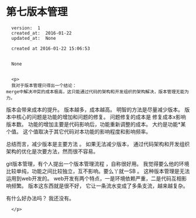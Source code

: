 
  # 第七版本管理

      version:  1
      created_at:  2016-01-22
      updated_at:  None

      created at 2016-01-22 15:06:53 


      None


      <p>
      我对于版本管理只得出一个结论： 
	merge中解决冲突的成本极高，这只能通过代码的架构和开发组织的架构解决，版本管理无能为力。

版本会带来成本的提升。 版本越多，成本越高。 明智的方法是尽量减少版本。
版本中核心的问题是功能的增加和问题的修复。
问题修复的成本是 修复成本x影响版本数。
功能的增加主要是代码影响后，功能重新调整的成本。 大约是功能*某个值。 
这个值取决于其它代码对本功能的影响程度和影响频率。

总结而言，减少版本是主要方法 。
如果无法减少版本， 通过代码架构和开发组织架构的优化是次要方法，然而很不容易。

git版本管理，有个人提出一个版本管理流程 ，自称很好用。 
我觉得要么他的环境比较单纯，功能之间比较独立，互不影响。要么丫就一SB 。
这种版本管理是无法运用到web开发的。 
web开发有两个特点，一是环境依赖严重，二是代码互相影响频繁。 
版本这东西就是很不好， 它让一条流水变成了多条支流，越来越复杂。 

有什么好办法吗？ 
我还没有。 

      </p>

  
